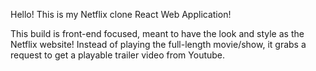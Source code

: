 Hello! This is my Netflix clone React Web Application!

This build is front-end focused, meant to have the look and style as the Netflix website!
Instead of playing the full-length movie/show, it grabs a request to get a playable trailer video
from Youtube.

